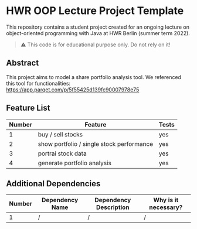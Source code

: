 # HWR OOP Lecture Project Template

[TODO]: # (Change README.md Headline to better fit to your project!)

This repository contains a student project created for an ongoing lecture on object-oriented programming with Java at HWR Berlin (summer term 2022).

> :warning: This code is for educational purpose only. Do not rely on it!

## Abstract

This project aims to model a share portfolio analysis tool. We referenced this tool for functionalities: https://app.parqet.com/p/5f55425d139fc90007978e75
## Feature List

[TODO]: # (For each feature implemented, add a row to the table!)

| Number | Feature | Tests |
|--------|---------|-------|
| 1      | buy / sell stocks                         | yes |
| 2      | show portfolio / single stock performance | yes |
| 3      | portrai stock data                        | yes |
| 4      | generate portfolio analysis               | yes |


## Additional Dependencies

[TODO]: # (For each additional dependency your project requires- Add an additional row to the table!)

| Number | Dependency Name | Dependency Description | Why is it necessary? |
|--------|-----------------|------------------------|----------------------|
| 1      | /               | /                      | /                    |
